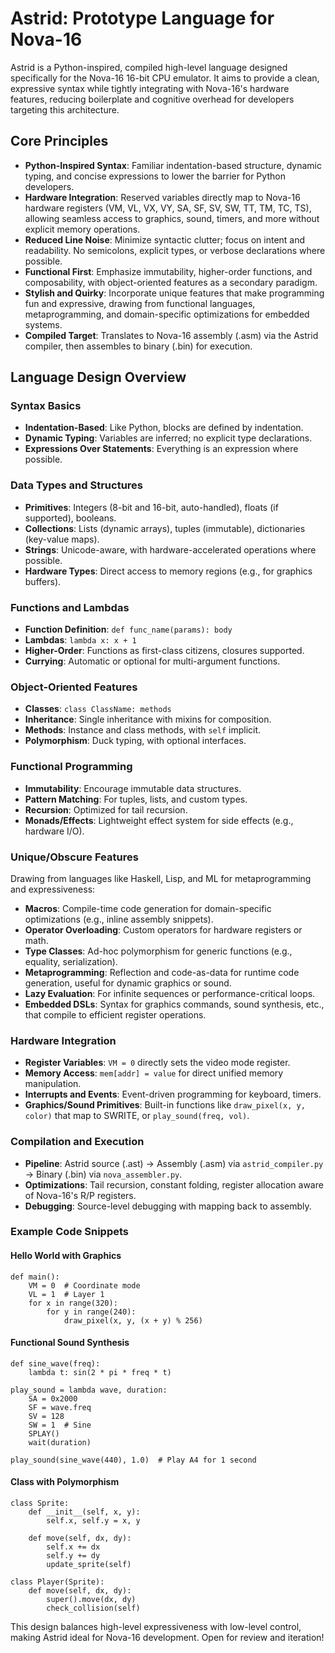 # Astrid: Prototype Language for Nova-16

Astrid is a Python-inspired, compiled high-level language designed specifically for the Nova-16 16-bit CPU emulator. It aims to provide a clean, expressive syntax while tightly integrating with Nova-16's hardware features, reducing boilerplate and cognitive overhead for developers targeting this architecture.

## Core Principles

- **Python-Inspired Syntax**: Familiar indentation-based structure, dynamic typing, and concise expressions to lower the barrier for Python developers.
- **Hardware Integration**: Reserved variables directly map to Nova-16 hardware registers (VM, VL, VX, VY, SA, SF, SV, SW, TT, TM, TC, TS), allowing seamless access to graphics, sound, timers, and more without explicit memory operations.
- **Reduced Line Noise**: Minimize syntactic clutter; focus on intent and readability. No semicolons, explicit types, or verbose declarations where possible.
- **Functional First**: Emphasize immutability, higher-order functions, and composability, with object-oriented features as a secondary paradigm.
- **Stylish and Quirky**: Incorporate unique features that make programming fun and expressive, drawing from functional languages, metaprogramming, and domain-specific optimizations for embedded systems.
- **Compiled Target**: Translates to Nova-16 assembly (.asm) via the Astrid compiler, then assembles to binary (.bin) for execution.

## Language Design Overview

### Syntax Basics
- **Indentation-Based**: Like Python, blocks are defined by indentation.
- **Dynamic Typing**: Variables are inferred; no explicit type declarations.
- **Expressions Over Statements**: Everything is an expression where possible.

### Data Types and Structures
- **Primitives**: Integers (8-bit and 16-bit, auto-handled), floats (if supported), booleans.
- **Collections**: Lists (dynamic arrays), tuples (immutable), dictionaries (key-value maps).
- **Strings**: Unicode-aware, with hardware-accelerated operations where possible.
- **Hardware Types**: Direct access to memory regions (e.g., for graphics buffers).

### Functions and Lambdas
- **Function Definition**: `def func_name(params): body`
- **Lambdas**: `lambda x: x + 1`
- **Higher-Order**: Functions as first-class citizens, closures supported.
- **Currying**: Automatic or optional for multi-argument functions.

### Object-Oriented Features
- **Classes**: `class ClassName: methods`
- **Inheritance**: Single inheritance with mixins for composition.
- **Methods**: Instance and class methods, with `self` implicit.
- **Polymorphism**: Duck typing, with optional interfaces.

### Functional Programming
- **Immutability**: Encourage immutable data structures.
- **Pattern Matching**: For tuples, lists, and custom types.
- **Recursion**: Optimized for tail recursion.
- **Monads/Effects**: Lightweight effect system for side effects (e.g., hardware I/O).

### Unique/Obscure Features
Drawing from languages like Haskell, Lisp, and ML for metaprogramming and expressiveness:
- **Macros**: Compile-time code generation for domain-specific optimizations (e.g., inline assembly snippets).
- **Operator Overloading**: Custom operators for hardware registers or math.
- **Type Classes**: Ad-hoc polymorphism for generic functions (e.g., equality, serialization).
- **Metaprogramming**: Reflection and code-as-data for runtime code generation, useful for dynamic graphics or sound.
- **Lazy Evaluation**: For infinite sequences or performance-critical loops.
- **Embedded DSLs**: Syntax for graphics commands, sound synthesis, etc., that compile to efficient register operations.

### Hardware Integration
- **Register Variables**: `VM = 0` directly sets the video mode register.
- **Memory Access**: `mem[addr] = value` for direct unified memory manipulation.
- **Interrupts and Events**: Event-driven programming for keyboard, timers.
- **Graphics/Sound Primitives**: Built-in functions like `draw_pixel(x, y, color)` that map to SWRITE, or `play_sound(freq, vol)`.

### Compilation and Execution
- **Pipeline**: Astrid source (.ast) → Assembly (.asm) via `astrid_compiler.py` → Binary (.bin) via `nova_assembler.py`.
- **Optimizations**: Tail recursion, constant folding, register allocation aware of Nova-16's R/P registers.
- **Debugging**: Source-level debugging with mapping back to assembly.

### Example Code Snippets

#### Hello World with Graphics
```
def main():
    VM = 0  # Coordinate mode
    VL = 1  # Layer 1
    for x in range(320):
        for y in range(240):
            draw_pixel(x, y, (x + y) % 256)
```

#### Functional Sound Synthesis
```
def sine_wave(freq):
    lambda t: sin(2 * pi * freq * t)

play_sound = lambda wave, duration: 
    SA = 0x2000
    SF = wave.freq
    SV = 128
    SW = 1  # Sine
    SPLAY()
    wait(duration)

play_sound(sine_wave(440), 1.0)  # Play A4 for 1 second
```

#### Class with Polymorphism
```
class Sprite:
    def __init__(self, x, y):
        self.x, self.y = x, y

    def move(self, dx, dy):
        self.x += dx
        self.y += dy
        update_sprite(self)

class Player(Sprite):
    def move(self, dx, dy):
        super().move(dx, dy)
        check_collision(self)
```

This design balances high-level expressiveness with low-level control, making Astrid ideal for Nova-16 development. Open for review and iteration!

